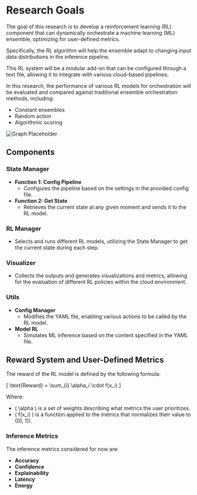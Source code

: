# Research Goals
The goal of this research is to develop a reinforcement learning (RL) component that can dynamically orchestrate a machine learning (ML) ensemble, optimizing for user-defined metrics. 

Specifically, the RL algorithm will help the ensemble adapt to changing input data distributions in the inference pipeline. 

This RL system will be a modular add-on that can be configured through a text file, allowing it to integrate with various cloud-based pipelines.

In this research, the performance of various RL models for orchestration will be evaluated and compared against traditional ensemble orchestration methods, including:
- Constant ensembles
- Random action
- Algorithmic scoring

![Graph Placeholder](#) <!-- Add your graph here -->

## Components

### State Manager
- **Function 1: Config Pipeline**
  - Configures the pipeline based on the settings in the provided config file.
- **Function 2: Get State**
  - Retrieves the current state at any given moment and sends it to the RL model.

### RL Manager
- Selects and runs different RL models, utilizing the State Manager to get the current state during each step.

### Visualizer
- Collects the outputs and generates visualizations and metrics, allowing for the evaluation of different RL policies within the cloud environment.

### Utils
- **Config Manager**
  - Modifies the YAML file, enabling various actions to be called by the RL model.
- **Model RL**
  - Simulates ML inference based on the content specified in the YAML file.

## Reward System and User-Defined Metrics
The reward of the RL model is defined by the following formula:

\[ \text{Reward} = \sum_{i} \alpha_i \cdot f(x_i) \]

Where:
- \( \alpha \) is a set of weights describing what metrics the user prioritizes.
- \( f(x_i) \) is a function applied to the metrics that normalizes their value to \([0, 1]\).

### Inference Metrics
The inference metrics considered for now are:
- **Accuracy**
- **Confidence**
- **Explainability**
- **Latency**
- **Energy**
